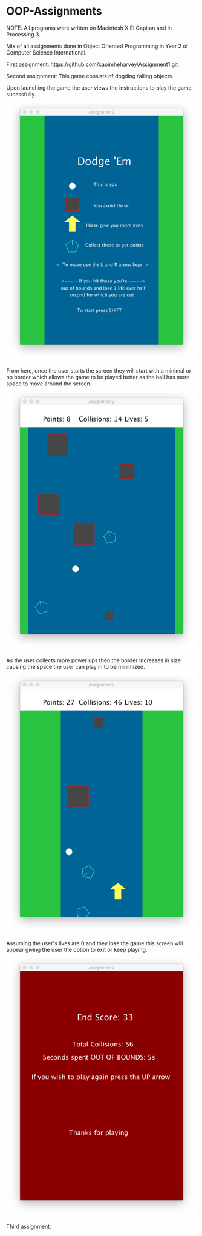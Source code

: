 # OOP-Assignments

NOTE: All programs were written on Macintosh X El Capitan and in Processing 3. 


Mix of all assignments done in Object Oriented Programming in Year 2 of Computer Science International.

First assignment: https://github.com/caoimheharvey/Assignment1.git 

Second assignment: 
This game consists of dogding falling objects. 

Upon launching the game the user views the instructions to play the game sucessfully.
![Tag](https://github.com/caoimheharvey/OOP-Assignments/blob/master/Assignment2-screenshots/MainMenu.png)

From here, once the user starts the screen they will start with a minimal or no border which allows the game to be played better as the ball has more space to move around the screen. 
![Tag](https://github.com/caoimheharvey/OOP-Assignments/blob/master/Assignment2-screenshots/inGame1.png)

As the user collects more power ups then the border increases in size causing the space the user can play in to be minimized. 
![Tag](https://github.com/caoimheharvey/OOP-Assignments/blob/master/Assignment2-screenshots/inGame2.png)

Assuming the user's lives are 0 and they lose the game this screen will appear giving the user the option to exit or keep playing. 
![Tag](https://github.com/caoimheharvey/OOP-Assignments/blob/master/Assignment2-screenshots/endScreen.png)


Third assignment:
